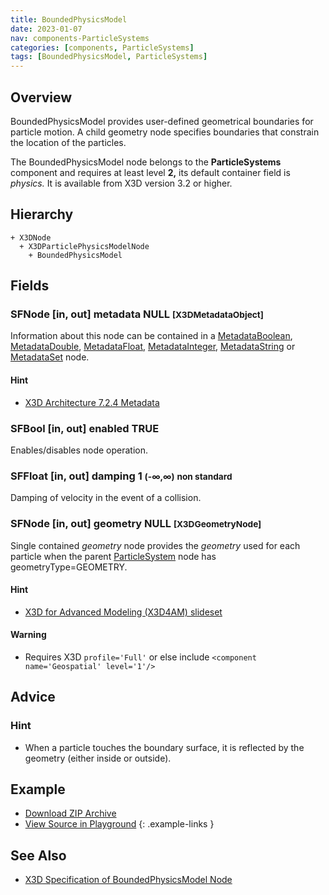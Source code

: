 ```yaml
---
title: BoundedPhysicsModel
date: 2023-01-07
nav: components-ParticleSystems
categories: [components, ParticleSystems]
tags: [BoundedPhysicsModel, ParticleSystems]
---
```

<style>
.post h3 {
  word-spacing: 0.2em;
}
</style>

## Overview

BoundedPhysicsModel provides user-defined geometrical boundaries for particle motion. A child geometry node specifies boundaries that constrain the location of the particles.

The BoundedPhysicsModel node belongs to the **ParticleSystems** component and requires at least level **2,** its default container field is *physics.* It is available from X3D version 3.2 or higher.

## Hierarchy

```
+ X3DNode
  + X3DParticlePhysicsModelNode
    + BoundedPhysicsModel
```

## Fields

### SFNode [in, out] **metadata** NULL <small>[X3DMetadataObject]</small>

Information about this node can be contained in a [MetadataBoolean](/x_ite/components/core/metadataboolean/), [MetadataDouble](/x_ite/components/core/metadatadouble/), [MetadataFloat](/x_ite/components/core/metadatafloat/), [MetadataInteger](/x_ite/components/core/metadatainteger/), [MetadataString](/x_ite/components/core/metadatastring/) or [MetadataSet](/x_ite/components/core/metadataset/) node.

#### Hint

- [X3D Architecture 7.2.4 Metadata](https://www.web3d.org/specifications/X3Dv4/ISO-IEC19775-1v4-IS/Part01/components/core.html#Metadata)

### SFBool [in, out] **enabled** TRUE

Enables/disables node operation.

### SFFloat [in, out] **damping** 1 <small>(-∞,∞)</small> <small class="blue">non standard</small>

Damping of velocity in the event of a collision.

### SFNode [in, out] **geometry** NULL <small>[X3DGeometryNode]</small>

Single contained *geometry* node provides the *geometry* used for each particle when the parent [ParticleSystem](/x_ite/components/particlesystems/particlesystem/) node has geometryType=GEOMETRY.

#### Hint

- [X3D for Advanced Modeling (X3D4AM) slideset](https://x3dgraphics.com/slidesets/X3dForAdvancedModeling/GeospatialComponentX3dEarth.pdf)

#### Warning

- Requires X3D `profile='Full'` or else include `<component name='Geospatial' level='1'/>`

## Advice

### Hint

- When a particle touches the boundary surface, it is reflected by the geometry (either inside or outside).

## Example

<x3d-canvas class="xr-button-br" src="https://create3000.github.io/media/examples/ParticleSystems/BoundedPhysicsModel/BoundedPhysicsModel.x3d" update="auto" xrMovementControl=”VIEWER_POSE”></x3d-canvas>

- [Download ZIP Archive](https://create3000.github.io/media/examples/ParticleSystems/BoundedPhysicsModel/BoundedPhysicsModel.zip)
- [View Source in Playground](/x_ite/playground/?url=https://create3000.github.io/media/examples/ParticleSystems/BoundedPhysicsModel/BoundedPhysicsModel.x3d)
{: .example-links }

## See Also

- [X3D Specification of BoundedPhysicsModel Node](https://www.web3d.org/documents/specifications/19775-1/V4.0/Part01/components/particleSystems.html#BoundedPhysicsModel)
